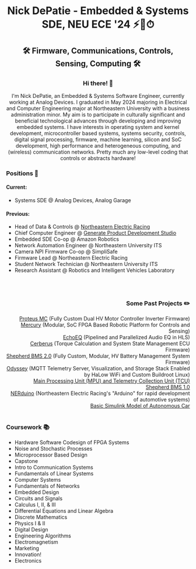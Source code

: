 <h1 align="center">Nick DePatie - Embedded & Systems SDE, NEU ECE '24 ⚡💾⏱
<h2 align="center">🛠 Firmware, Communications, Controls, Sensing, Computing 🛠

<h3 align="center">  Hi there! 👋 </h3>
<body align="center">
  <p>  I'm Nick DePatie, an Embedded & Systems Software Engineer, currently working at Analog Devices. I graduated in May 2024 majoring in Electrical and Computer Engineering major at Northeastern University with a business administration minor. My aim is to participate in culturally significant and beneficial technological advances through developing and improving embedded systems. I have interests in operating system and kernel development, microcontroller based systems, systems security, controls, digital signal processing, firmware, machine learning, silicon and SoC development, high performance and heterogeneous computing, and (wireless) communication networks. Pretty much any low-level coding that controls or abstracts hardware!</p>
</body>
  
<div align="left">

<h3>Positions 💼</h3>
<h4>Current:</h3>
  <ul>
    <li>
      Systems SDE @ Analog Devices, Analog Garage
    </li>
  </ul>
<h4>Previous:</h3>
  <ul>
    <li>
      Head of Data & Controls @ 
       <a href="https://electricracing.northeastern.edu/">Northeastern Electric Racing</a>
    </li>
    <li>
      Chief Computer Engineer @ 
       <a href="https://generatenu.com/">Generate Product Development Studio</a>
    </li>
    <li>Embedded SDE Co-op @ Amazon Robotics</li>
    <li>Network Automation Engineer @ Northeastern University ITS</li>
    <li>Camera NPI Firmware Co-op @ SimpliSafe</li>
    <li>Firmware Lead @ Northeastern Electric Racing</li>
    <li>Student Network Technician @ Northeastern University ITS</li>
    <li>Research Assistant @ Robotics and Intelligent Vehicles Laboratory</li>
  </ul>
  </br>
  </br>
  
</div>
  
<div align="right">
  <h3>Some Past Projects ✏️</h3>
    <a href="https://github.com/Northeastern-Electric-Racing/ProteusMC">Proteus MC</a>
    (Fully Custom Dual HV Motor Controller Inverter Firmware)
  </br>
  <a href="https://github.com/nwdepatie/mercury">Mercury</a>
    (Modular, SoC FPGA Based Robotic Platform for Controls and Sensing)
</br>
  <a href="https://github.com/nwdepatie/EchoEQ">EchoEQ</a>
    (Pipelined and Parallelized Audio EQ in HLS)
  </br>
    <a href="https://github.com/Northeastern-Electric-Racing/Cerberus">Cerberus</a>
    (Torque Calculation and System State Management ECU Firmware)
  </br>
    <a href="https://github.com/Northeastern-Electric-Racing/ShepherdBMS-2">Shepherd BMS 2.0</a>
    (Fully Custom, Modular, HV Battery Management System Firmware)
  </br>
    <a href="https://github.com/Northeastern-Electric-Racing/Siren">Odyssey</a>
    (MQTT Telemetry Server, Visualization, and Storage Stack Enabled by HaLow WiFi and Custom Buildroot Linux)
  </br>
    <a href="https://github.com/Northeastern-Electric-Racing/Embedded_Code">Main Processing Unit (MPU) and Telemetry Collection Unit (TCU)</a>
  </br>
    <a href="https://github.com/Northeastern-Electric-Racing/shepherd_bms">Shepherd BMS 1.0</a>
  </br> 
    <a href="https://github.com/Northeastern-Electric-Racing/NERduino">NERduino</a>
    (Northeastern Electric Racing's "Arduino" for rapid development of automotive systems)
  </br>
    <a href="https://github.com/nwdepatie/Basic-Autonomous-Car-Sim">Basic Simulink Model of Autonomous Car</a>
  </br>
  </br>
</div>

<div align="left">

<h3>Coursework 📚</h3>
  <ul>
    <li>Hardware Software Codesign of FPGA Systems</li>
    <li>Noise and Stochastic Processes</li>
    <li>Microprocessor Based Design</li>
    <li>Capstone</li>
    <li>Intro to Communication Systems</li>
    <li>Fundamentals of Linear Systems</li>
    <li>Computer Systems</li>
    <li>Fundamentals of Networks</li>
    <li>Embedded Design</li>
    <li>Circuits and Signals</li>
    <li>Calculus I, II, & III</li>
    <li>Differential Equations and Linear Algebra</li>
    <li>Discrete Mathematics</li>
    <li>Physics I & II</li>
    <li>Digital Design</li>
    <li>Engineering Algorithms</li>
    <li>Electromagnetism</li>
    <li>Marketing</li>
    <li>Innovation!</li>
    <li>Electronics</li>
  </ul>

</div>
